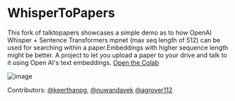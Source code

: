 # WhisperToPapers
This fork of talktopapers  showcases a simple demo as to how  OpenAI Whisper + Sentence Transformers mpnet (max seq length of 512) can be used for searching within a paper.Embeddings with higher sequence length might be better.
A project to let you upload a paper to your drive and talk to it using Open AI's text embeddings. [Open the Colab](https://colab.research.google.com/drive/1Qv1Vhi36tumxRDTvzVt0XRjg6HTsMI6D?usp=sharing)

![image](https://user-images.githubusercontent.com/42321810/212562380-3a9b1402-5b13-4049-a668-f7a92601c36f.png)

Contributors: [@keerthanpg](www.github.com/keerthanpg), [@nuwandavek](www.github.com/nuwandavek) [@agrover112](www.github.com/Agrover112)

